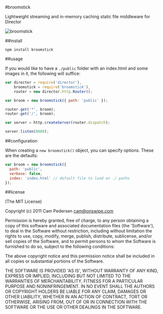 #broomstick

Lightweight streaming and in-memory caching static file middleware for Director

![broomstick](http://i.imgur.com/B2UpG.jpg)

##install

    npm install broomstick

##usage

If you would like to have a `./public` folder with an index.html and some images in it, the following will suffice:

````javascript
var director = require('director'),
    broomstick = require('broomstick'),
    router = new director.http.Router();

var broom = new broomstick({ path: 'public' });

router.get('*', broom);
router.get('/', broom);

var server = http.createServer(router.dispatch);

server.listen(8080);
````

##configuration

When creating a `new broomstick()` object, you can specify options. These are the defaults:

````javascript
var broom = new broomstick({
  path: 'public',
  verbose: false,
  index: 'index.html' // default file to load on ./ paths
});
````

##license

(The MIT License)

Copyright (c) 2011 Cam Pedersen <cam@onswipe.com>

Permission is hereby granted, free of charge, to any person obtaining a copy of this software and associated documentation files (the 'Software'), to deal in the Software without restriction, including without limitation the rights to use, copy, modify, merge, publish, distribute, sublicense, and/or sell copies of the Software, and to permit persons to whom the Software is furnished to do so, subject to the following conditions:

The above copyright notice and this permission notice shall be included in all copies or substantial portions of the Software.

THE SOFTWARE IS PROVIDED 'AS IS', WITHOUT WARRANTY OF ANY KIND, EXPRESS OR IMPLIED, INCLUDING BUT NOT LIMITED TO THE WARRANTIES OF MERCHANTABILITY, FITNESS FOR A PARTICULAR PURPOSE AND NONINFRINGEMENT. IN NO EVENT SHALL THE AUTHORS OR COPYRIGHT HOLDERS BE LIABLE FOR ANY CLAIM, DAMAGES OR OTHER LIABILITY, WHETHER IN AN ACTION OF CONTRACT, TORT OR OTHERWISE, ARISING FROM, OUT OF OR IN CONNECTION WITH THE SOFTWARE OR THE USE OR OTHER DEALINGS IN THE SOFTWARE.

